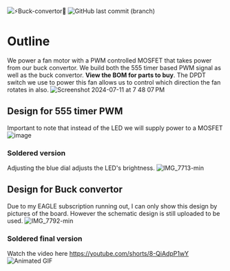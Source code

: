 ![⚡Buck-convertor🪭](https://github.com/user-attachments/assets/4f49959f-b367-483e-ba45-bcabf844d1ab)
![GitHub last commit (branch)](https://img.shields.io/github/last-commit/ksingh66/Buck-convertor-Fan/main)
# Outline
 We power a fan motor with a PWM controlled MOSFET that takes power from our buck convertor. We build both the 555 timer based PWM signal as well as the buck convertor. **View the BOM for parts to buy**.
 The DPDT switch we use to power this fan allows us to control which direction the fan rotates in also.
![Screenshot 2024-07-11 at 7 48 07 PM](https://github.com/user-attachments/assets/b8fe6680-299c-412a-a930-cbe660ba7d62)

## Design for 555 timer PWM
 Important to note that instead of the LED we will supply power to a MOSFET 
 ![image](https://github.com/user-attachments/assets/1838bffd-b3e4-4866-8a92-2ca09ac55212)
### Soldered version 
Adjusting the blue dial adjusts the LED's brightness.
![IMG_7713-min](https://github.com/user-attachments/assets/5ec7f33a-61b5-4666-b406-01da5eebc05b)
## Design for Buck convertor 
Due to my EAGLE subscription running out, I can only show this design by pictures of the board. However the schematic design is still uploaded to be used.
![IMG_7792-min](https://github.com/user-attachments/assets/ac9c7385-c0f8-411b-93c4-37d3e519a954)
### Soldered final version
Watch the video here https://youtube.com/shorts/8-QiAdpP1wY
![Animated GIF](https://imgur.com/a/9g1as2S)
